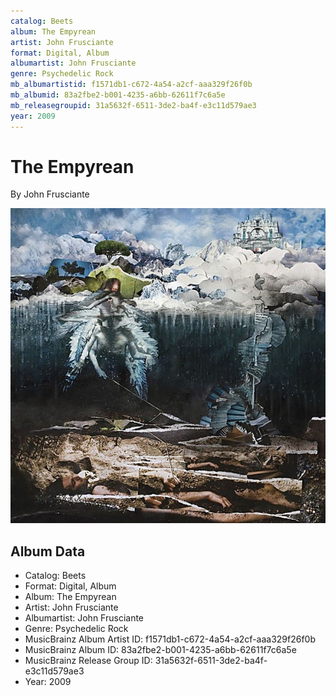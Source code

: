 ```yaml
---
catalog: Beets
album: The Empyrean
artist: John Frusciante
format: Digital, Album
albumartist: John Frusciante
genre: Psychedelic Rock
mb_albumartistid: f1571db1-c672-4a54-a2cf-aaa329f26f0b
mb_albumid: 83a2fbe2-b001-4235-a6bb-62611f7c6a5e
mb_releasegroupid: 31a5632f-6511-3de2-ba4f-e3c11d579ae3
year: 2009
---
```


# The Empyrean

By John Frusciante

![](../../assets/beetscovers/John_Frusciante-The_Empyrean.jpg)

## Album Data

- Catalog: Beets
- Format: Digital, Album
- Album: The Empyrean
- Artist: John Frusciante
- Albumartist: John Frusciante
- Genre: Psychedelic Rock
- MusicBrainz Album Artist ID: f1571db1-c672-4a54-a2cf-aaa329f26f0b
- MusicBrainz Album ID: 83a2fbe2-b001-4235-a6bb-62611f7c6a5e
- MusicBrainz Release Group ID: 31a5632f-6511-3de2-ba4f-e3c11d579ae3
- Year: 2009

